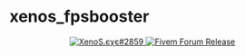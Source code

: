 # xenos_fpsbooster

<div align="center">
    <p>
        <a href="https://discord.com/brand-new">
            <img alt="XenoS.єχє#2859" src="https://i.imgur.com/5vd9yxD.png">
        </a>
        <a href="https://example.com">
            <img alt="Fivem Forum Release" src="https://img.shields.io/badge/Fivem%20Forum-Release-orange">
        </a>
    </p>
</div>
